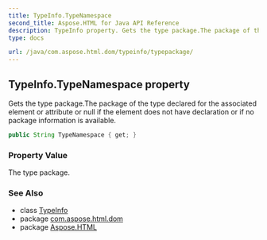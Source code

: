 ```yaml
---
title: TypeInfo.TypeNamespace
second_title: Aspose.HTML for Java API Reference
description: TypeInfo property. Gets the type package.The package of the type declared for the associated element or attribute or null if the element does not have declaration or if no package information is available
type: docs

url: /java/com.aspose.html.dom/typeinfo/typepackage/
---
```

## TypeInfo.TypeNamespace property

Gets the type package.The package of the type declared for the associated element or attribute or null if the element does not have declaration or if no package information is available.

```java
public String TypeNamespace { get; }
```

### Property Value

The type package.

### See Also

* class [TypeInfo](../)
* package [com.aspose.html.dom](../../../com.aspose.html.dom/)
* package [Aspose.HTML](../../../)
